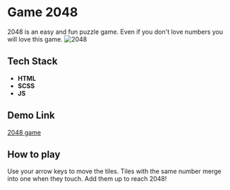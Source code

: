 
# Game 2048

2048 is an easy and fun puzzle game. Even if you don't love numbers you will love this game.
![2048](https://user-images.githubusercontent.com/107570670/211836034-7377f443-41ff-416c-9dea-c446d572fa4a.png)

## Tech Stack

- **HTML**
- **SCSS**
- **JS**





## Demo Link
[2048 game](https://maryna-mazur.github.io/2048/)
## How to play
Use your arrow keys to move the tiles. Tiles with the same number merge into one when they touch. Add them up to reach 2048!
